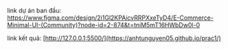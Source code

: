 link dự án ban đầu: https://www.figma.com/design/2i1Gl2KPAicvRRPXxeTyD4/E-Commerce-Minimal-UI-(Community)?node-id=2-874&t=tniM5mT16HWbDw0l-0

link kết quả: [http://127.0.0.1:5500/](https://anhtunguyen05.github.io/prac1/)
